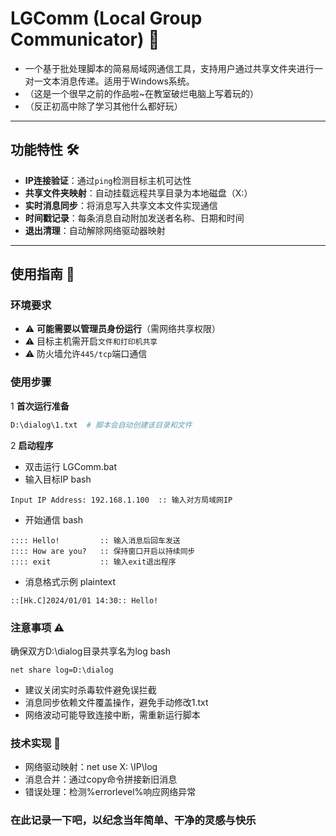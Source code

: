 # LGComm (Local Group Communicator) 📡

- 一个基于批处理脚本的简易局域网通信工具，支持用户通过共享文件夹进行一对一文本消息传递。适用于Windows系统。
- （这是一个很早之前的作品啦~在教室破烂电脑上写着玩的）
- （反正初高中除了学习其他什么都好玩）

---

## 功能特性 🛠️
- **IP连接验证**：通过`ping`检测目标主机可达性  
- **共享文件夹映射**：自动挂载远程共享目录为本地磁盘（X:）  
- **实时消息同步**：将消息写入共享文本文件实现通信  
- **时间戳记录**：每条消息自动附加发送者名称、日期和时间  
- **退出清理**：自动解除网络驱动器映射  

---

## 使用指南 📖

### 环境要求
- ⚠️ **可能需要以管理员身份运行**（需网络共享权限）
- ⚠️ 目标主机需开启`文件和打印机共享`  
- ⚠️ 防火墙允许`445/tcp`端口通信

### 使用步骤
1 **首次运行准备**  
   ```bash
   D:\dialog\1.txt  # 脚本会自动创建该目录和文件
   ```
2 **启动程序**
- 双击运行 LGComm.bat
- 输入目标IP
bash
```
Input IP Address: 192.168.1.100  :: 输入对方局域网IP
```
- 开始通信
bash
```
:::: Hello!         :: 输入消息后回车发送
:::: How are you?   :: 保持窗口开启以持续同步
:::: exit           :: 输入exit退出程序
```
- 消息格式示例
plaintext
```
::[Hk.C]2024/01/01 14:30:: Hello!
```
### 注意事项 ⚠️
确保双方D:\dialog目录共享名为log
bash
```
net share log=D:\dialog
```
- 建议关闭实时杀毒软件避免误拦截
- 消息同步依赖文件覆盖操作，避免手动修改1.txt
- 网络波动可能导致连接中断，需重新运行脚本

### 技术实现 🔧
- 网络驱动映射：net use X: \\IP\log
- 消息合并：通过copy命令拼接新旧消息
- 错误处理：检测%errorlevel%响应网络异常

### 在此记录一下吧，以纪念当年简单、干净的灵感与快乐
